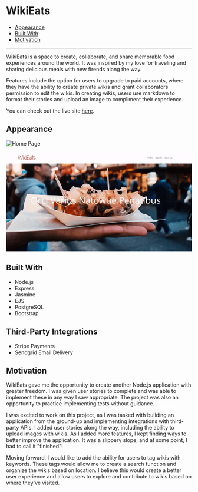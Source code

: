 # WikiEats

* <a href='#appearance'>Appearance</a>
* <a href='#built-with'>Built With</a>
* <a href='#motivation'>Motivation</a>

<hr>

WikiEats is a space to create, collaborate, and share memorable food experiences around the world. It was inspired by my love for traveling and sharing delicious meals with new firends along the way. 

Features include the option for users to upgrade to paid accounts, where they have the ability to create private wikis and grant collaborators permission to edit the wikis. In creating wikis, users use markdown to format their stories and upload an image to compliment their experience. 

You can check out the live site <a href='https://caittpayne-wiki-node.herokuapp.com/' target='_blank'>here</a>. 

## Appearance <a id="appearance"></a>

![Home Page](./src/assets/Screenshots_Gifs/homepage.gif?raw=true)


![Wiki](./src/assets/Screenshots_Gifs/wiki.gif?raw=true)


## Built With <a id="built-with"></a>

* Node.js
* Express
* Jasmine
* EJS
* PostgreSQL
* Bootstrap

## Third-Party Integrations <a id="apis"></a>

* Stripe Payments
* Sendgrid Email Delivery


## Motivation <a id="motivation"></a>

WikiEats gave me the opportunity to create another Node.js application with greater freedom. I was given user stories to complete and was able to implement these in any way I saw appropriate. The project was also an opportunity to practice implementing tests without guidance. 

I was excited to work on this project, as I was tasked with building an application from the ground-up and implementing integrations with third-party APIs. I added user stories along the way, including the ability to upload images with wikis. As I added more features, I kept finding ways to better improve the application. It was a slippery slope, and at some point, I had to call it "finished"!

Moving forward, I would like to add the ability for users to tag wikis with keywords. These tags would allow me to create a search function and organize the wikis based on location. I believe this would create a better user experience and allow users to explore and contribute to wikis based on where they've visited. 
 

